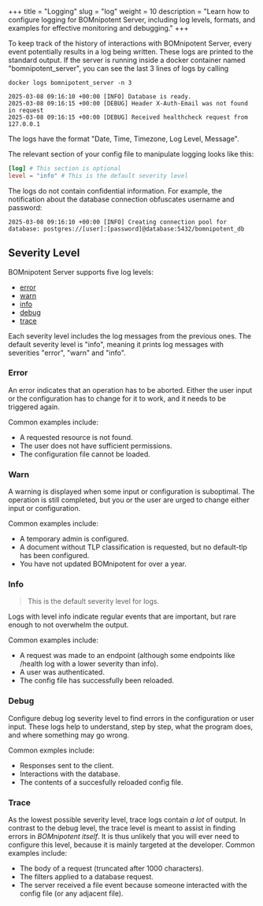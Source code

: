 +++
title = "Logging"
slug = "log"
weight = 10
description = "Learn how to configure logging for BOMnipotent Server, including log levels, formats, and examples for effective monitoring and debugging."
+++

To keep track of the history of interactions with BOMnipotent Server, every event potentially results in a log being written. These logs are printed to the standard output. If the server is running inside a docker container named "bomnipotent_server", you can see the last 3 lines of logs by calling
```
docker logs bomnipotent_server -n 3
```
``` {wrap="false" title="output"}
2025-03-08 09:16:10 +00:00 [INFO] Database is ready.
2025-03-08 09:16:15 +00:00 [DEBUG] Header X-Auth-Email was not found in request
2025-03-08 09:16:15 +00:00 [DEBUG] Received healthcheck request from 127.0.0.1
```

The logs have the format "Date, Time, Timezone, Log Level, Message".

The relevant section of your config file to manipulate logging looks like this:
```toml
[log] # This section is optional
level = "info" # This is the default severity level
```

The logs do not contain confidential information. For example, the notification about the database connection obfuscates username and password:
``` {wrap="false" title="output"}
2025-03-08 09:16:10 +00:00 [INFO] Creating connection pool for database: postgres://[user]:[password]@database:5432/bomnipotent_db
```

## Severity Level

BOMnipotent Server supports five log levels:
- [error](#error)
- [warn](#warn)
- [info](#info)
- [debug](#debug)
- [trace](#trace)

Each severity level includes the log messages from the previous ones. The default severity level is "info", meaning it prints log messages with severities "error", "warn" and "info".

### Error

An error indicates that an operation has to be aborted. Either the user input or the configuration has to change for it to work, and it needs to be triggered again.

Common examples include:
- A requested resource is not found.
- The user does not have sufficient permissions.
- The configuration file cannot be loaded.


### Warn

A warning is displayed when some input or configuration is suboptimal. The operation is still completed, but you or the user are urged to change either input or configuration.

Common examples include:
- A temporary admin is configured.
- A document without TLP classification is requested, but no default-tlp has been configured.
- You have not updated BOMnipotent for over a year.

### Info

> This is the default severity level for logs.

Logs with level info indicate regular events that are important, but rare enough to not overwhelm the output.

Common examples include:
- A request was made to an endpoint (although some endpoints like /health log with a lower severity than info).
- A user was authenticated.
- The config file has successfully been reloaded.

### Debug

Configure debug log severity level to find errors in the configuration or user input. These logs help to understand, step by step, what the program does, and where something may go wrong.

Common exmples include:
- Responses sent to the client.
- Interactions with the database.
- The contents of a succesfully reloaded config file.

### Trace

As the lowest possible severity level, trace logs contain *a lot* of output. In contrast to the debug level, the trace level is meant to assist in finding errors in *BOMnipotent itself*. It is thus unlikely that you will ever need to configure this level, because it is mainly targeted at the developer.
Common examples include:
- The body of a request (truncated after 1000 characters).
- The filters applied to a database request.
- The server received a file event because someone interacted with the config file (or any adjacent file).

